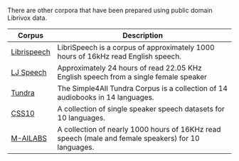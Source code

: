 There are other corpora that have been prepared using public domain Librivox data.

| Corpus                                                       | Description                                                  |
| ------------------------------------------------------------ | ------------------------------------------------------------ |
| [Librispeech](http://www.openslr.org/12)                     | LibriSpeech is a corpus of approximately 1000 hours of 16kHz read English speech. |
| [LJ Speech](https://keithito.com/LJ-Speech-Dataset)          | Approximately 24 hours of read 22.05 KHz English speech from a single female speaker |
| [Tundra](http://tundra.simple4all.org)                       | The Simple4All Tundra Corpus is a collection of 14 audiobooks in 14 languages. |
| [CSS10](https://github.com/Kyubyong/css10)                   | A collection of single speaker speech datasets for 10 languages. |
| [M-AILABS](http://www.m-ailabs.bayern/en/the-mailabs-speech-dataset) | A collection of nearly 1000 hours of 16KHz read speech (male and female speakers) for 10 languages. |

